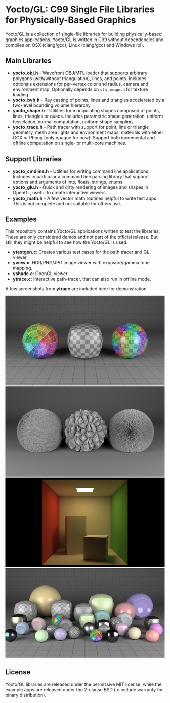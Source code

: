 # Yocto/GL: C99 Single File Libraries for Physically-Based Graphics

Yocto/GL is a collection of single-file libraries for building
physically-based graphics applications.
Yocto/GL is written in C99 without dependencies and compiles on
OSX (clang/gcc), Linux (clang/gcc) and Windows (cl).

## Main Libraries

- **yocto_obj.h** - Wavefront OBJ/MTL loader that supports arbitrary polygons
(with/without triangulation), lines, and points. Includes optionals extensions
for per-vertex color and radius, camera and environment map.
Optionally depends on `stb_image.h` for texture loading.
- **yocto_bvh.h** - Ray casting of points, lines and triangles accelerated by
a two-level bounding volume hierarchy.
- **yocto_shape.h** - Utilities for manipulating shapes composed of points,
lines, triangles or quads. Includes parametric shape generation, uniform
tesselation, normal computation, uniform shape sampling.
- **yocto_trace.h** - Path tracer with support for point, line or triangle
geometry, mesh area lights and environment maps, materials with either GGX or
Phong (only opaque for now). Support both incremental and offline computation
on single- or multi-core machines.

## Support Libraries

- **yocto_cmdline.h** - Utilities for writing command line applications.
Includes in  particular a command line parsing library that support options and
arguments of ints, floats, strings, enums.
- **yocto_glu.h** - Quick and dirty rendering of images and shapes in OpenGL,
useful to create interactive viewers.
- **yocto_math.h** - A few vector math routines helpful to write test apps.
This is not complete and not suitable for others use.

## Examples

This repository contains Yocto/GL applications written to test the libraries.
These are only considered demos and not part of the official release. But
still they might be helpful to see how the Yocto/GL is used.

- **ytestgen.c**: Creates various test cases for the path tracer and GL viewer.
- **yview.c**: HDR/PNG/JPG image viewer with exposure/gamma tone mapping.
- **yshade.c**: OpenGL viewer.
- **ytrace.c**: Interactive path-tracer, that can also run in offline mode.

A few screenshots from **ytrace** are included here for demonstration.

![](images/sh03.path.png)
![](images/ls02.direct.png)
![](images/cb01.path.png)
![](images/rs02.path.png)

## License

Yocto/GL libraries are released under the permissive MIT license, while the
example apps are released under the 2-clause BSD (to include warranty for
binary distribution).
